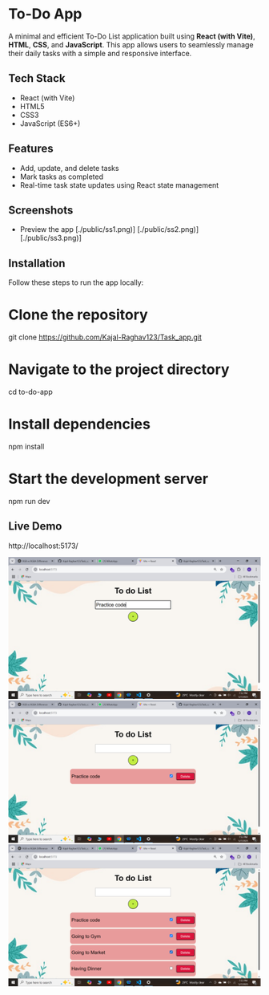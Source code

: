# To-Do App
A minimal and efficient To-Do List application built using **React (with Vite)**, **HTML**, **CSS**, and **JavaScript**. This app allows users to seamlessly manage their daily tasks with a simple and responsive interface.

## Tech Stack
- React (with Vite)
- HTML5
- CSS3
- JavaScript (ES6+)

## Features
- Add, update, and delete tasks
- Mark tasks as completed
- Real-time task state updates using React state management
## Screenshots
- Preview the app
[./public/ss1.png)]
[./public/ss2.png)]
[./public/ss3.png)]
## Installation
Follow these steps to run the app locally:
# Clone the repository
git clone https://github.com/Kajal-Raghav123/Task_app.git
# Navigate to the project directory
cd to-do-app
# Install dependencies
npm install

# Start the development server
npm run dev

## Live Demo
http://localhost:5173/
 
![Alt text](./public/ss1.png)
![Alt text](./public/ss2.png)
![Alt text](./public/ss3.png)